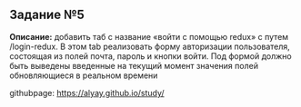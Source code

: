 ## Задание №5

**Описание:** добавить таб c название «войти с помощью redux» с путем /login-redux. В этом tab реализовать форму авторизации пользователя, состоящая из полей почта, пароль и кнопки войти. Под формой должно быть выведены введенные на текущий момент значения полей обновляющиеся в реальном времени

githubpage: <https://alyay.github.io/study/>
